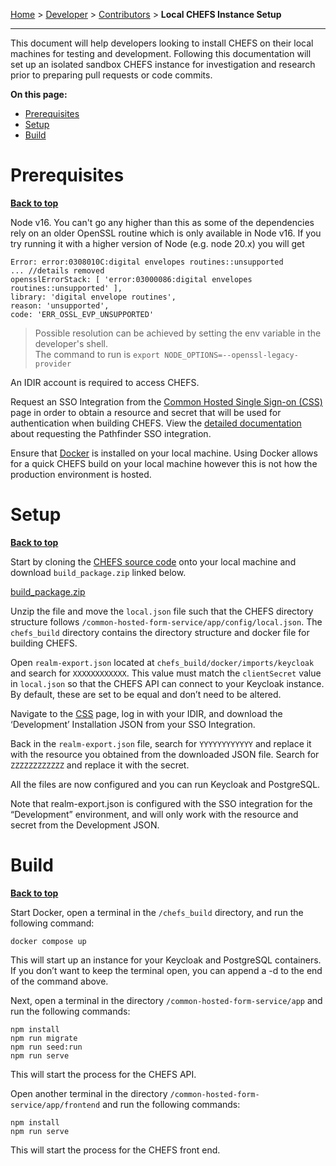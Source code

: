 [Home](.) > [Developer](Developer) > [Contributors](Contributors) > **Local CHEFS Instance Setup**
***

This document will help developers looking to install CHEFS on their local machines for testing and development. Following this documentation will set up an isolated sandbox CHEFS instance for investigation and research prior to preparing pull requests or code commits. 

**On this page:**
* [Prerequisites](#prerequisites)
* [Setup](#setup)
* [Build](#build)


# Prerequisites
**[Back to top](#top)**

Node v16. You can't go any higher than this as some of the dependencies rely on an older OpenSSL routine which is only available in Node v16. If you try running it with a higher version of Node (e.g. node 20.x) you will get  
```    
Error: error:0308010C:digital envelopes routines::unsupported  
... //details removed
opensslErrorStack: [ 'error:03000086:digital envelopes routines::unsupported' ],  
library: 'digital envelope routines',  
reason: 'unsupported',  
code: 'ERR_OSSL_EVP_UNSUPPORTED'
```  
> Possible resolution can be achieved by setting the env variable in the developer's shell.    
The command to run is  ``` export NODE_OPTIONS=--openssl-legacy-provider ```

An IDIR account is required to access CHEFS. 

Request an SSO Integration from the [Common Hosted Single Sign-on (CSS)](https://bcgov.github.io/sso-requests) page in order to obtain a resource and secret that will be used for authentication when building CHEFS. View the [detailed documentation](https://github.com/bcgov/common-hosted-form-service/wiki/Pathfinder-SSO-client) about requesting the Pathfinder SSO integration. 

Ensure that [Docker](https://www.docker.com/get-started/) is installed on your local machine. Using Docker allows for a quick CHEFS build on your local machine however this is not how the production environment is hosted. 

# Setup
**[Back to top](#top)**

Start by cloning the [CHEFS source code](https://github.com/bcgov/common-hosted-form-service) onto your local machine and download `build_package.zip` linked below.

[build_package.zip](https://github.com/bcgov/common-hosted-form-service/files/11479953/build_package.zip)

Unzip the file and move the `local.json` file such that the CHEFS directory structure follows `/common-hosted-form-service/app/config/local.json`. The `chefs_build` directory contains the directory structure and docker file for building CHEFS.

Open `realm-export.json`  located at `chefs_build/docker/imports/keycloak` and search for `XXXXXXXXXXXX`. This value must match the `clientSecret` value in `local.json` so that the CHEFS API can connect to your Keycloak instance. By default, these are set to be equal and don’t need to be altered.

Navigate to the [CSS](https://bcgov.github.io/sso-requests) page, log in with your IDIR, and download the ‘Development’ Installation JSON from your SSO Integration. 

Back in the `realm-export.json` file, search for `YYYYYYYYYYYY` and replace it with the resource you obtained from the downloaded JSON file. Search for `ZZZZZZZZZZZZ` and replace it with the secret. 

All the files are now configured and you can run Keycloak and PostgreSQL. 

Note that realm-export.json is configured with the SSO integration for the “Development” environment, and will only work with the resource and secret from the Development JSON. 

# Build
**[Back to top](#top)**

Start Docker, open a terminal in the `/chefs_build` directory, and run the following command:

    docker compose up

This will start up an instance for your Keycloak and PostgreSQL containers. If you don’t want to keep the terminal open, you can append a -d to the end of the command above.

Next, open a terminal in the directory `/common-hosted-form-service/app` and run the following commands:

    npm install
    npm run migrate
    npm run seed:run
    npm run serve

This will start the process for the CHEFS API.

Open another terminal in the directory `/common-hosted-form-service/app/frontend` and run the following commands:

    npm install
    npm run serve

This will start the process for the CHEFS front end.
